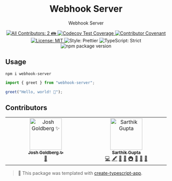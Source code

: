 <h1 align="center">Webhook Server</h1>

<p align="center">Webhook Server</p>

<p align="center">
	<a href="#contributors" target="_blank">
<!-- prettier-ignore-start -->
<!-- ALL-CONTRIBUTORS-BADGE:START - Do not remove or modify this section -->
<img alt="All Contributors: 2 👪" src="https://img.shields.io/badge/all_contributors-2_👪-21bb42.svg" />
<!-- ALL-CONTRIBUTORS-BADGE:END -->
<!-- prettier-ignore-end -->
</a>
	<a href="https://codecov.io/gh/sarthikg/webhook-server" target="_blank">
		<img alt="Codecov Test Coverage" src="https://codecov.io/gh/sarthikg/webhook-server/branch/main/graph/badge.svg"/>
	</a>
	<a href="https://github.com/sarthikg/webhook-server/blob/main/.github/CODE_OF_CONDUCT.md" target="_blank">
		<img alt="Contributor Covenant" src="https://img.shields.io/badge/code_of_conduct-enforced-21bb42" />
	</a>
	<a href="https://github.com/sarthikg/webhook-server/blob/main/LICENSE.md" target="_blank">
		<img alt="License: MIT" src="https://img.shields.io/github/license/sarthikg/webhook-server?color=21bb42">
	</a>
	<img alt="Style: Prettier" src="https://img.shields.io/badge/style-prettier-21bb42.svg" />
	<img alt="TypeScript: Strict" src="https://img.shields.io/badge/typescript-strict-21bb42.svg" />
	<img alt="npm package version" src="https://img.shields.io/npm/v/create-typescript-app?color=21bb42" />
</p>

## Usage

```shell
npm i webhook-server
```

```ts
import { greet } from "webhook-server";

greet("Hello, world! 💖");
```

## Contributors

<!-- spellchecker: disable -->
<!-- ALL-CONTRIBUTORS-LIST:START - Do not remove or modify this section -->
<!-- prettier-ignore-start -->
<!-- markdownlint-disable -->
<table>
  <tbody>
    <tr>
      <td align="center" valign="top" width="14.28%"><a href="http://www.joshuakgoldberg.com/"><img src="https://avatars.githubusercontent.com/u/3335181?v=4?s=100" width="100px;" alt="Josh Goldberg ✨"/><br /><sub><b>Josh Goldberg ✨</b></sub></a><br /><a href="#tool-JoshuaKGoldberg" title="Tools">🔧</a></td>
      <td align="center" valign="top" width="14.28%"><a href="https://www.sarthikg.com/"><img src="https://avatars.githubusercontent.com/u/38561148?v=4?s=100" width="100px;" alt="Sarthik Gupta"/><br /><sub><b>Sarthik Gupta</b></sub></a><br /><a href="https://github.com/sarthikg/webhook-server/commits?author=sarthikg" title="Code">💻</a> <a href="#content-sarthikg" title="Content">🖋</a> <a href="https://github.com/sarthikg/webhook-server/commits?author=sarthikg" title="Documentation">📖</a> <a href="#ideas-sarthikg" title="Ideas, Planning, & Feedback">🤔</a> <a href="#infra-sarthikg" title="Infrastructure (Hosting, Build-Tools, etc)">🚇</a> <a href="#maintenance-sarthikg" title="Maintenance">🚧</a> <a href="#projectManagement-sarthikg" title="Project Management">📆</a> <a href="#tool-sarthikg" title="Tools">🔧</a></td>
    </tr>
  </tbody>
</table>

<!-- markdownlint-restore -->
<!-- prettier-ignore-end -->

<!-- ALL-CONTRIBUTORS-LIST:END -->
<!-- spellchecker: enable -->

<!-- You can remove this notice if you don't want it 🙂 no worries! -->

> 💙 This package was templated with [create-typescript-app](https://github.com/JoshuaKGoldberg/create-typescript-app).
